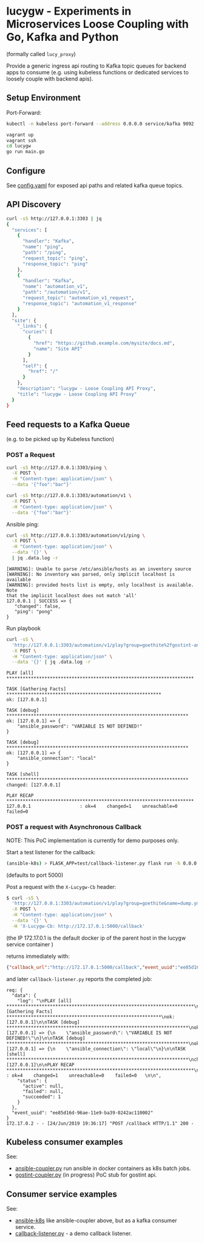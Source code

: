 # lucygw - Experiments in Microservices Loose Coupling with Go, Kafka and Python
(formally called `lucy_proxy`)

Provide a generic ingress api routing to Kafka topic queues for backend apps
to consume (e.g. using kubeless functions or dedicated services to loosely
couple with backend apis).

## Setup Environment
Port-Forward:
```bash
kubectl -n kubeless port-forward --address 0.0.0.0 service/kafka 9092
```

```bash
vagrant up
vagrant ssh
cd lucygw
go run main.go
```

## Configure
See [config.yaml](./config.yaml) for exposed api paths and related kafka queue topics.

## API Discovery
```bash
curl -sS http://127.0.0.1:3303 | jq
{
  "services": [
    {
      "handler": "Kafka",
      "name": "ping",
      "path": "/ping",
      "request_topic": "ping",
      "response_topic": "ping"
    },
    {
      "handler": "Kafka",
      "name": "automation_v1",
      "path": "/automation/v1",
      "request_topic": "automation_v1_request",
      "response_topic": "automation_v1_response"
    }
  ],
  "site": {
    "_links": {
      "curies": [
        {
          "href": "https://github.example.com/mysite/docs.md",
          "name": "Site API"
        }
      ],
      "self": {
        "href": "/"
      }
    },
    "description": "lucygw - Loose Coupling API Proxy",
    "title": "lucygw - Loose Coupling API Proxy"
  }
}
```

## Feed requests to a Kafka Queue
(e.g. to be picked up by Kubeless function)

### POST a Request
```bash
curl -sS http://127.0.0.1:3303/ping \
  -X POST \
  -H "Content-type: application/json" \
  --data '{"foo":"bar"}'
```

```bash
curl -sS http://127.0.0.1:3303/automation/v1 \
  -X POST \
  -H "Content-type: application/json" \
  --data '{"foo":"bar"}'
```

Ansible ping:
```bash
curl -sS http://127.0.0.1:3303/automation/v1/ping \
  -X POST \
  -H "Content-type: application/json" \
  --data '{}' \
  | jq .data.log -r
```

```
[WARNING]: Unable to parse /etc/ansible/hosts as an inventory source
[WARNING]: No inventory was parsed, only implicit localhost is available
[WARNING]: provided hosts list is empty, only localhost is available. Note
that the implicit localhost does not match 'all'
127.0.0.1 | SUCCESS => {
   "changed": false,
   "ping": "pong"
}
```

Run playbook
```bash
curl -sS \
  'http://127.0.0.1:3303/automation/v1/play?group=goethite%2fgostint-ansible%3a2.7.5&name=dump.yml' \
  -X POST \
  -H "Content-type: application/json" \
  --data '{}' | jq .data.log -r
```

```
PLAY [all] *********************************************************************

TASK [Gathering Facts] *********************************************************
ok: [127.0.0.1]

TASK [debug] *******************************************************************
ok: [127.0.0.1] => {
    "ansible_password": "VARIABLE IS NOT DEFINED!"
}

TASK [debug] *******************************************************************
ok: [127.0.0.1] => {
    "ansible_connection": "local"
}

TASK [shell] *******************************************************************
changed: [127.0.0.1]

PLAY RECAP *********************************************************************
127.0.0.1                  : ok=4    changed=1    unreachable=0    failed=0
```

### POST a request with Asynchronous Callback
NOTE: This PoC implementation is currently for demo purposes only.

Start a test listener for the callback:
```bash
(ansible-k8s) > FLASK_APP=test/callback-listener.py flask run -h 0.0.0.0
```
(defaults to port 5000)

Post a request with the `X-Lucygw-Cb` header:
```bash
$ curl -sS \
  'http://127.0.0.1:3303/automation/v1/play?group=goethite&name=dump.yml' \
  -X POST \
  -H "Content-type: application/json" \
  --data '{}' \
  -H 'X-Lucygw-Cb: http://172.17.0.1:5000/callback'
```
(the IP 172.17.0.1 is the default docker ip of the parent host in the lucygw
service container )

returns immediately with:
```json
{"callback_url":"http://172.17.0.1:5000/callback","event_uuid":"ee85d16d-96ae-11e9-ba39-0242ac110002"}
```

and later `callback-listener.py` reports the completed job:
```
req: {
  "data": {
    "log": "\nPLAY [all] *********************************************************************\n\nTASK [Gathering Facts] *********************************************************\nok: [127.0.0.1]\n\nTASK [debug] *******************************************************************\nok: [127.0.0.1] => {\n    \"ansible_password\": \"VARIABLE IS NOT DEFINED!\"\n}\n\nTASK [debug] *******************************************************************\nok: [127.0.0.1] => {\n    \"ansible_connection\": \"local\"\n}\n\nTASK [shell] *******************************************************************\nchanged: [127.0.0.1]\n\nPLAY RECAP *********************************************************************\n127.0.0.1                  : ok=4    changed=1    unreachable=0    failed=0   \n\n",
    "status": {
      "active": null,
      "failed": null,
      "succeeded": 1
    }
  },
  "event_uuid": "ee85d16d-96ae-11e9-ba39-0242ac110002"
}
172.17.0.2 - - [24/Jun/2019 19:36:17] "POST /callback HTTP/1.1" 200 -
```

## Kubeless consumer examples

See:
* [ansible-coupler.py](kubeless/ansible-coupler.py) run ansible in docker
  containers as k8s batch jobs.
* [gostint-coupler.py](kubeless/gostint-coupler.py) (in progress) PoC stub for
  gostint api.

## Consumer service examples

See:
* [ansible-k8s](services/ansible-k8s) like ansible-coupler above, but as a
kafka consumer service.
* [callback-listener.py](services/ansible-k8s/test/callback-listener.py) - a
demo callback listener.
